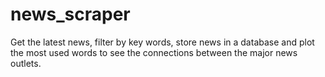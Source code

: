 # news_scraper

Get the latest news, filter by key words, store news in a database and plot the most used words to see the connections between the major news outlets.
